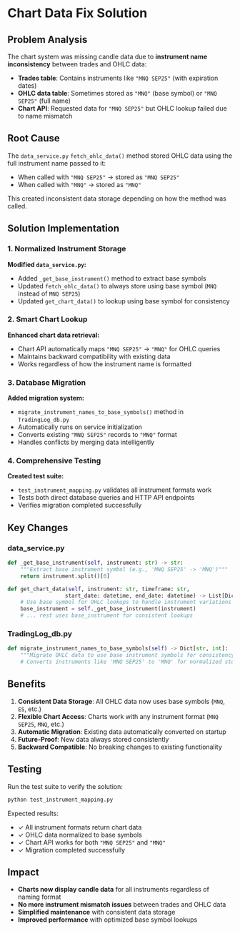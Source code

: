 # Chart Data Fix Solution

## Problem Analysis

The chart system was missing candle data due to **instrument name inconsistency** between trades and OHLC data:

- **Trades table**: Contains instruments like `"MNQ SEP25"` (with expiration dates)
- **OHLC data table**: Sometimes stored as `"MNQ"` (base symbol) or `"MNQ SEP25"` (full name)
- **Chart API**: Requested data for `"MNQ SEP25"` but OHLC lookup failed due to name mismatch

## Root Cause

The `data_service.py` `fetch_ohlc_data()` method stored OHLC data using the full instrument name passed to it:
- When called with `"MNQ SEP25"` → stored as `"MNQ SEP25"`  
- When called with `"MNQ"` → stored as `"MNQ"`

This created inconsistent data storage depending on how the method was called.

## Solution Implementation

### 1. Normalized Instrument Storage

**Modified `data_service.py`:**
- Added `_get_base_instrument()` method to extract base symbols
- Updated `fetch_ohlc_data()` to always store using base symbol (`MNQ` instead of `MNQ SEP25`)
- Updated `get_chart_data()` to lookup using base symbol for consistency

### 2. Smart Chart Lookup

**Enhanced chart data retrieval:**
- Chart API automatically maps `"MNQ SEP25"` → `"MNQ"` for OHLC queries
- Maintains backward compatibility with existing data
- Works regardless of how the instrument name is formatted

### 3. Database Migration

**Added migration system:**
- `migrate_instrument_names_to_base_symbols()` method in `TradingLog_db.py`
- Automatically runs on service initialization
- Converts existing `"MNQ SEP25"` records to `"MNQ"` format
- Handles conflicts by merging data intelligently

### 4. Comprehensive Testing

**Created test suite:**
- `test_instrument_mapping.py` validates all instrument formats work
- Tests both direct database queries and HTTP API endpoints
- Verifies migration completed successfully

## Key Changes

### data_service.py
```python
def _get_base_instrument(self, instrument: str) -> str:
    """Extract base instrument symbol (e.g., 'MNQ SEP25' -> 'MNQ')"""
    return instrument.split()[0]

def get_chart_data(self, instrument: str, timeframe: str, 
                  start_date: datetime, end_date: datetime) -> List[Dict]:
    # Use base symbol for OHLC lookups to handle instrument variations
    base_instrument = self._get_base_instrument(instrument)
    # ... rest uses base_instrument for consistent lookups
```

### TradingLog_db.py
```python
def migrate_instrument_names_to_base_symbols(self) -> Dict[str, int]:
    """Migrate OHLC data to use base instrument symbols for consistency."""
    # Converts instruments like 'MNQ SEP25' to 'MNQ' for normalized storage
```

## Benefits

1. **Consistent Data Storage**: All OHLC data now uses base symbols (`MNQ`, `ES`, etc.)
2. **Flexible Chart Access**: Charts work with any instrument format (`MNQ SEP25`, `MNQ`, etc.)
3. **Automatic Migration**: Existing data automatically converted on startup
4. **Future-Proof**: New data always stored consistently
5. **Backward Compatible**: No breaking changes to existing functionality

## Testing

Run the test suite to verify the solution:

```bash
python test_instrument_mapping.py
```

Expected results:
- ✓ All instrument formats return chart data
- ✓ OHLC data normalized to base symbols
- ✓ Chart API works for both `"MNQ SEP25"` and `"MNQ"`
- ✓ Migration completed successfully

## Impact

- **Charts now display candle data** for all instruments regardless of naming format
- **No more instrument mismatch issues** between trades and OHLC data
- **Simplified maintenance** with consistent data storage
- **Improved performance** with optimized base symbol lookups